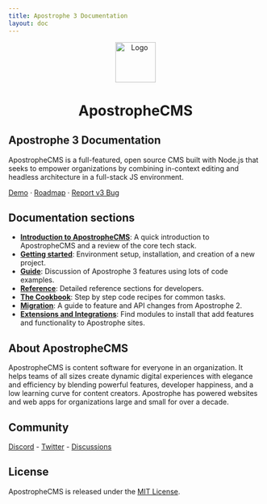 ```yaml
---
title: Apostrophe 3 Documentation
layout: doc
---
```


<div align="center">
  <a href="https://github.com/apostrophecms/apostrophe">
    <img src="./images/apostrophe-primary-mark.svg" alt="Logo" width="80" height="80">
  </a>
  <h1 align="center">ApostropheCMS</h1>
</div>

## Apostrophe 3 Documentation

ApostropheCMS is a full-featured, open source CMS built with Node.js that seeks to empower organizations by combining in-context editing and headless architecture in a full-stack JS environment.

[Demo](http://demo.apostrophecms.com/) · [Roadmap](https://portal.productboard.com/apostrophecms/1-product-roadmap) · [Report v3 Bug](https://github.com/apostrophecms/apostrophe/issues/new?assignees=&labels=3.0,bug&template=bug_report.md&title=)

## Documentation sections

- [**Introduction to ApostropheCMS**](/guide/introduction.md): A quick introduction to ApostropheCMS and a review of the core tech stack.
- [**Getting started**](/guide/setting-up.md): Environment setup, installation, and creation of a new project.
- [**Guide**](/guide/modules.md): Discussion of Apostrophe 3 features using lots of code examples.
- [**Reference**](/reference/index): Detailed reference sections for developers.
- [**The Cookbook**](/cookbook/index): Step by step code recipes for common tasks.
- [**Migration**](/guide/migration/overview.md): A guide to feature and API changes from Apostrophe 2.
- [**Extensions and Integrations**](https://apostrophecms.com/extensions): Find modules to install that add features and functionality to Apostrophe sites.

## About ApostropheCMS

ApostropheCMS is content software for everyone in an organization. It helps teams of all sizes create dynamic digital experiences with elegance and efficiency by blending powerful features, developer happiness, and a low learning curve for content creators. Apostrophe has powered websites and web apps for organizations large and small for over a decade.

## Community

[Discord](https://discord.com/invite/XkbRNq7) - [Twitter](https://twitter.com/apostrophecms) - [Discussions](https://github.com/apostrophecms/apostrophe/discussions)

## License

ApostropheCMS is released under the [MIT License](https://github.com/apostrophecms/apostrophe/blob/main/LICENSE.md).
